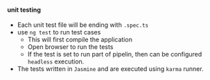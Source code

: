#### unit testing
 - Each unit test file will be ending with `.spec.ts`
 - use `ng test` to run test cases
     - This will first compile the application
     - Open browser to run the tests
     - If the test is set to run part of pipelin, then can be configured `headless` execution.
  - The tests written in `Jasmine` and are executed using `karma` runner.

